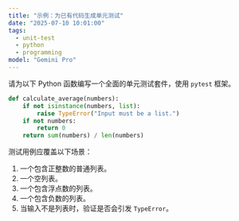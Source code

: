 ```yaml
---
title: "示例：为已有代码生成单元测试"
date: "2025-07-10 10:01:00"
tags:
  - unit-test
  - python
  - programming
model: "Gemini Pro"
---
```


请为以下 Python 函数编写一个全面的单元测试套件，使用 `pytest` 框架。

```python
def calculate_average(numbers):
    if not isinstance(numbers, list):
        raise TypeError("Input must be a list.")
    if not numbers:
        return 0
    return sum(numbers) / len(numbers)
```

测试用例应覆盖以下场景：
1.  一个包含正整数的普通列表。
2.  一个空列表。
3.  一个包含浮点数的列表。
4.  一个包含负数的列表。
5.  当输入不是列表时，验证是否会引发 `TypeError`。
